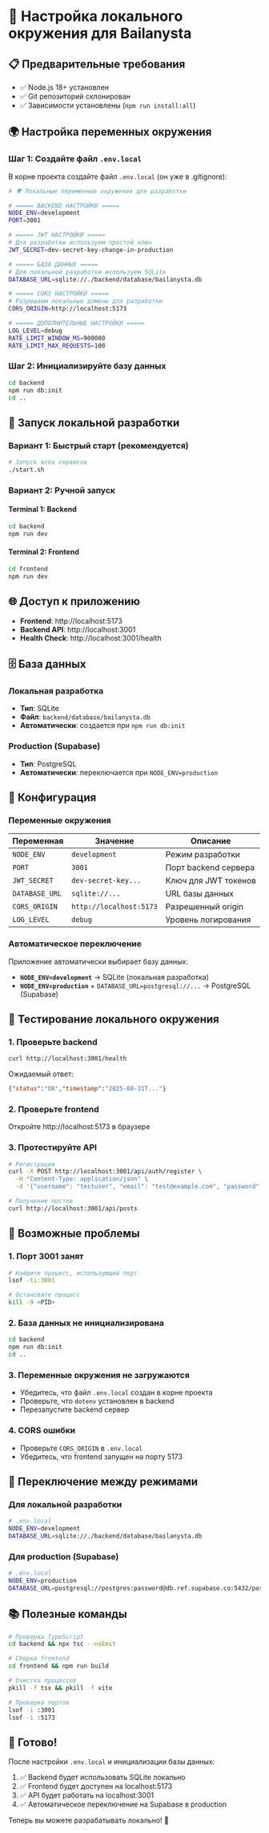 # 🔧 Настройка локального окружения для Bailanysta

## 📋 Предварительные требования

- ✅ Node.js 18+ установлен
- ✅ Git репозиторий склонирован
- ✅ Зависимости установлены (`npm run install:all`)

## 🌍 Настройка переменных окружения

### Шаг 1: Создайте файл `.env.local`

В корне проекта создайте файл `.env.local` (он уже в .gitignore):

```bash
# 🌍 Локальные переменные окружения для разработки

# ===== BACKEND НАСТРОЙКИ =====
NODE_ENV=development
PORT=3001

# ===== JWT НАСТРОЙКИ =====
# Для разработки используем простой ключ
JWT_SECRET=dev-secret-key-change-in-production

# ===== БАЗА ДАННЫХ =====
# Для локальной разработки используем SQLite
DATABASE_URL=sqlite://./backend/database/bailanysta.db

# ===== CORS НАСТРОЙКИ =====
# Разрешаем локальные домены для разработки
CORS_ORIGIN=http://localhost:5173

# ===== ДОПОЛНИТЕЛЬНЫЕ НАСТРОЙКИ =====
LOG_LEVEL=debug
RATE_LIMIT_WINDOW_MS=900000
RATE_LIMIT_MAX_REQUESTS=100
```

### Шаг 2: Инициализируйте базу данных

```bash
cd backend
npm run db:init
cd ..
```

## 🚀 Запуск локальной разработки

### Вариант 1: Быстрый старт (рекомендуется)

```bash
# Запуск всех сервисов
./start.sh
```

### Вариант 2: Ручной запуск

#### Terminal 1: Backend
```bash
cd backend
npm run dev
```

#### Terminal 2: Frontend
```bash
cd frontend
npm run dev
```

## 🌐 Доступ к приложению

- **Frontend**: http://localhost:5173
- **Backend API**: http://localhost:3001
- **Health Check**: http://localhost:3001/health

## 🗄️ База данных

### Локальная разработка
- **Тип**: SQLite
- **Файл**: `backend/database/bailanysta.db`
- **Автоматически**: создается при `npm run db:init`

### Production (Supabase)
- **Тип**: PostgreSQL
- **Автоматически**: переключается при `NODE_ENV=production`

## 🔧 Конфигурация

### Переменные окружения

| Переменная | Значение | Описание |
|------------|----------|----------|
| `NODE_ENV` | `development` | Режим разработки |
| `PORT` | `3001` | Порт backend сервера |
| `JWT_SECRET` | `dev-secret-key...` | Ключ для JWT токенов |
| `DATABASE_URL` | `sqlite://...` | URL базы данных |
| `CORS_ORIGIN` | `http://localhost:5173` | Разрешенный origin |
| `LOG_LEVEL` | `debug` | Уровень логирования |

### Автоматическое переключение

Приложение автоматически выбирает базу данных:

- **`NODE_ENV=development`** → SQLite (локальная разработка)
- **`NODE_ENV=production`** + `DATABASE_URL=postgresql://...` → PostgreSQL (Supabase)

## 🧪 Тестирование локального окружения

### 1. Проверьте backend
```bash
curl http://localhost:3001/health
```

Ожидаемый ответ:
```json
{"status":"OK","timestamp":"2025-08-31T..."}
```

### 2. Проверьте frontend
Откройте http://localhost:5173 в браузере

### 3. Протестируйте API
```bash
# Регистрация
curl -X POST http://localhost:3001/api/auth/register \
  -H "Content-Type: application/json" \
  -d '{"username": "testuser", "email": "test@example.com", "password": "password123"}'

# Получение постов
curl http://localhost:3001/api/posts
```

## 🚨 Возможные проблемы

### 1. Порт 3001 занят
```bash
# Найдите процесс, использующий порт
lsof -ti:3001

# Остановите процесс
kill -9 <PID>
```

### 2. База данных не инициализирована
```bash
cd backend
npm run db:init
cd ..
```

### 3. Переменные окружения не загружаются
- Убедитесь, что файл `.env.local` создан в корне проекта
- Проверьте, что `dotenv` установлен в backend
- Перезапустите backend сервер

### 4. CORS ошибки
- Проверьте `CORS_ORIGIN` в `.env.local`
- Убедитесь, что frontend запущен на порту 5173

## 🔄 Переключение между режимами

### Для локальной разработки
```bash
# .env.local
NODE_ENV=development
DATABASE_URL=sqlite://./backend/database/bailanysta.db
```

### Для production (Supabase)
```bash
# .env.local
NODE_ENV=production
DATABASE_URL=postgresql://postgres:password@db.ref.supabase.co:5432/postgres
```

## 📚 Полезные команды

```bash
# Проверка TypeScript
cd backend && npx tsc --noEmit

# Сборка frontend
cd frontend && npm run build

# Очистка процессов
pkill -f tsx && pkill -f vite

# Проверка портов
lsof -i :3001
lsof -i :5173
```

## 🎯 Готово!

После настройки `.env.local` и инициализации базы данных:

1. ✅ Backend будет использовать SQLite локально
2. ✅ Frontend будет доступен на localhost:5173
3. ✅ API будет работать на localhost:3001
4. ✅ Автоматическое переключение на Supabase в production

Теперь вы можете разрабатывать локально! 🚀
